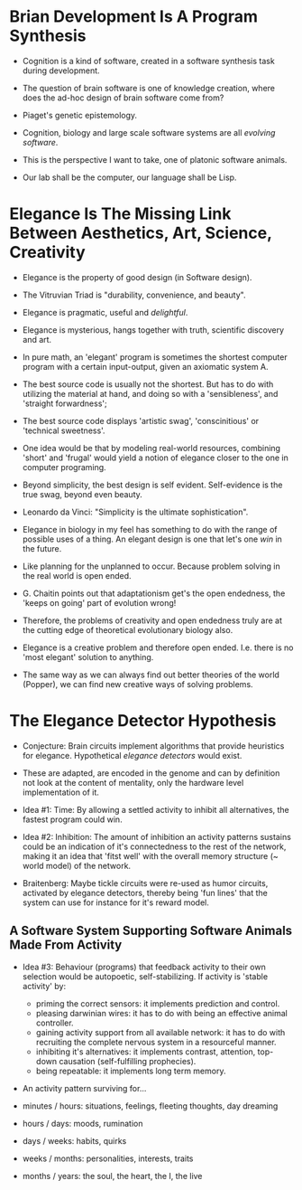 # Brian Development Is A Program Synthesis

- Cognition is a kind of software, created in a software synthesis task during development. 

- The question of brain software is one of knowledge creation, where does the ad-hoc design of brain software come from? 
- Piaget's genetic epistemology. 

- Cognition, biology and large scale software systems are all *evolving software*.
- This is the perspective I want to take, one of platonic software animals.

- Our lab shall be the computer, our language shall be Lisp.


# Elegance Is The Missing Link Between Aesthetics, Art, Science, Creativity

- Elegance is the property of good design (in Software design). 
- The Vitruvian Triad is "durability, convenience, and beauty".
- Elegance is pragmatic, useful and *delightful*. 
- Elegance is mysterious, hangs together with truth, scientific discovery and art. 
- In pure math, an 'elegant' program is sometimes the shortest computer program with a certain input-output, given an axiomatic system A.

- The best source code is usually not the shortest. But has to do with utilizing the material at hand, and doing so with a 'sensibleness', and 'straight forwardness'; 
- The best source code displays 'artistic swag', 'conscinitious' or 'technical sweetness'. 

- One idea would be that by modeling real-world resources, combining 'short' and 'frugal' would yield a notion of elegance closer to the one 
  in computer programing.

- Beyond simplicity, the best design is self evident. Self-evidence is the true swag, beyond even beauty. 
- Leonardo da Vinci: "Simplicity is the ultimate sophistication". 


- Elegance in biology in my feel has something to do with the range of possible uses of a thing. An elegant design is one that let's one 
  *win* in the future. 
- Like planning for the unplanned to occur. Because problem solving in the real world is open ended. 
- G. Chaitin points out that adaptationism get's the open endedness, the 'keeps on going' part of evolution wrong!
- Therefore, the problems of creativity and open endedness truly are at the cutting edge of theoretical evolutionary biology also.

- Elegance is a creative problem and therefore open ended. I.e. there is no 'most elegant' solution to anything.
- The same way as we can always find out better theories of the world (Popper), we can find new creative ways of solving problems. 

# The Elegance Detector Hypothesis

- Conjecture: Brain circuits implement algorithms that provide heuristics for elegance. Hypothetical *elegance detectors* would exist.
- These are adapted, are encoded in the genome and can by definition not look at the content of mentality, only the hardware level implementation of it. 
- Idea #1: Time: By allowing a settled activity to inhibit all alternatives, the fastest program could win.
- Idea #2: Inhibition: The amount of inhibition an activity patterns sustains could be an indication of it's connectedness to the rest of the network, 
  making it an idea that 'fitst well' with the overall memory structure (~ world model) of the network.

- Braitenberg: Maybe tickle circuits were re-used as humor circuits, activated by elegance detectors, thereby being 'fun lines' that 
  the system can use for instance for it's reward model.
  
## A Software System Supporting Software Animals Made From Activity

- Idea #3: Behaviour (programs) that feedback activity to their own selection would be autopoetic, self-stabilizing. If activity is 'stable activity' by:
  - priming the correct sensors: it implements prediction and control. 
  - pleasing darwinian wires: it has to do with being an effective animal controller. 
  - gaining activity support from all available network: it has to do with recruiting the complete nervous system in a resourceful manner.
  - inhibiting it's alternatives: it implements contrast, attention, top-down causation (self-fulfilling prophecies).
  - being repeatable: it implements long term memory.

- An activity pattern surviving for...

- minutes / hours: situations, feelings, fleeting thoughts, day dreaming
- hours / days: moods, rumination
- days / weeks: habits, quirks
- weeks / months: personalities, interests, traits
- months / years: the soul, the heart, the I, the live 









<!-- # The Holy Grail Of Software Synthesis -->

<!-- - Figure out the essential components of open ended   -->

<!-- ## Approach 1:  -->

<!-- - Figure out what evolved adaptations the brain uses for it's software synth. task.  -->
<!-- - Exract the essential features and use them in a model.  -->
<!-- - It is possible that the essentials include a cultural context.  -->
<!--   In this case part of the challange could be embedding the machine in a useful way in human culture?  -->
  
  



